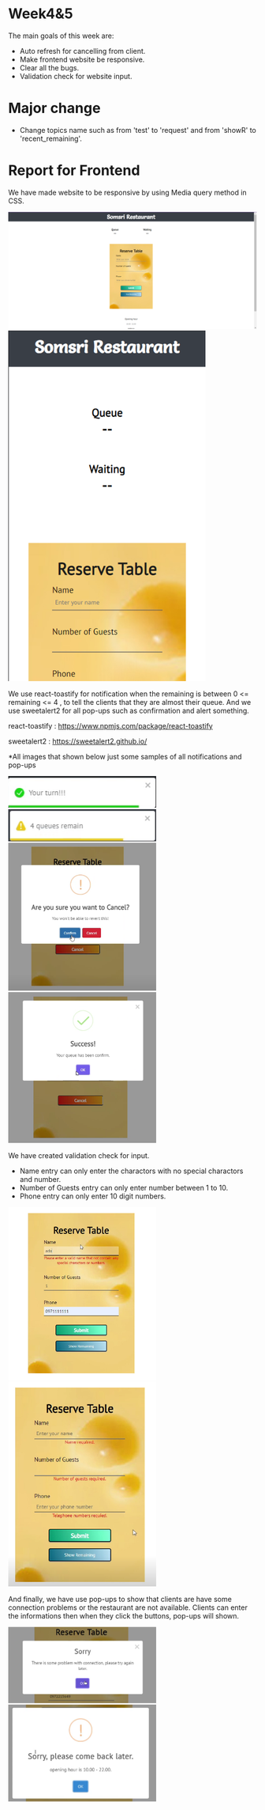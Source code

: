 # Week4&5
 The main goals of this week are:
  - Auto refresh for cancelling from client.
  - Make frontend website be responsive.
  - Clear all the bugs.
  - Validation check for website input.
  
# Major change
  - Change topics name such as from 'test' to 'request' and from 'showR' to 'recent_remaining'.
# Report for Frontend
 We have made website to be responsive by using Media query method in CSS.
 
 <img src = "web_responsive1.png">
 <img src = "web_responsive2.png" width=400>
 
 We use react-toastify for notification when the remaining is between  0 <= remaining <= 4 , to tell the clients that they are almost their queue.
 And we use sweetalert2 for all pop-ups such as confirmation and alert something.
 
 react-toastify : https://www.npmjs.com/package/react-toastify
 
 sweetalert2 : https://sweetalert2.github.io/
 
 *All images that shown below just some samples of all notifications and pop-ups
 
 <img src = "noti1.png" width=300>
 <img src = "noti2.png" width=300>
 <img src = "popup1.png" width=300>
 <img src = "popup2.png" width=300>
 
 
 We have created validation check for input. 
 - Name entry can only enter the charactors with no special charactors and number.
 - Number of Guests entry can only enter number between 1 to 10.
 - Phone entry can only enter 10 digit numbers.

 <img src = "invalidinput1.png" width=300>
 <img src = "invalidinput2.png" width=300>
 
 And finally, we have use pop-ups to show that clients are have some connection problems or the restaurant are not available.
 Clients can enter the informations then when they click the buttons, pop-ups will shown.
 
 <img src = "connection_err.png" width=300>
 <img src = "time_limit.png" width=300>
 
 
 
 
 
 
 
